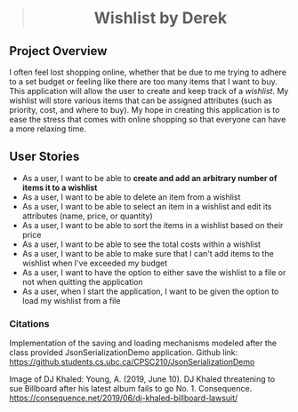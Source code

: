 ># <center> Wishlist by Derek </center>

## Project Overview

I often feel lost shopping online, whether that be due to me trying to adhere to a set budget or feeling like 
there are too many items that I want to buy. This application will allow the user to create and keep track of a
*wishlist*. My wishlist will store various items that can be assigned attributes (such as priority, cost, and where to
buy). My hope in creating this application is to ease the stress that comes with online shopping so that everyone can
have a more relaxing time. 

## User Stories

- As a user, I want to be able to **create and add an arbitrary number of items it to a wishlist**
- As a user, I want to be able to delete an item from a wishlist
- As a user, I want to be able to select an item in a wishlist and edit its attributes (name, price, or quantity)
- As a user, I want to be able to sort the items in a wishlist based on their price
- As a user, I want to be able to see the total costs within a wishlist
- As a user, I want to be able to make sure that I can't add items to the wishlist when I've exceeded my budget
- As a user, I want to have the option to either save the wishlist to a file or not when quitting the application
- As a user, when I start the application, I want to be given the option to load my wishlist from a file

### Citations

Implementation of the saving and loading mechanisms modeled after the class provided JsonSerializationDemo application.
Github link: https://github.students.cs.ubc.ca/CPSC210/JsonSerializationDemo

Image of DJ Khaled:
Young, A. (2019, June 10). DJ Khaled threatening to sue Billboard after his latest album fails to go No. 1. Consequence.
https://consequence.net/2019/06/dj-khaled-billboard-lawsuit/